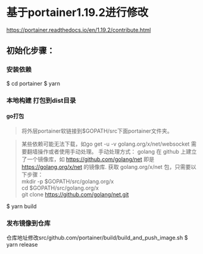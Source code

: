 # 基于portainer1.19.2进行修改
https://portainer.readthedocs.io/en/1.19.2/contribute.html

## 初始化步骤：
### 安装依赖
$ cd portainer
$ yarn

### 本地构建 打包到dist目录

#### go打包

> 将外层portainer软链接到$GOPATH/src下面portainer文件夹。

> 某些依赖可能无法下载，如go get -u -v golang.org/x/net/websocket
   需要翻墙操作或者使用手动处理。
> 手动处理方式： golang 在 github 上建立了一个镜像库，如 https://github.com/golang/net 即是 https://golang.org/x/net 的镜像库.
获取 golang.org/x/net 包，只需要以下步骤：\
mkdir -p $GOPATH/src/golang.org/x \
cd $GOPATH/src/golang.org/x  \
git clone https://github.com/golang/net.git  

$ yarn build





### 发布镜像到仓库
仓库地址修改src/github.com/portainer/build/build_and_push_image.sh
$ yarn release

